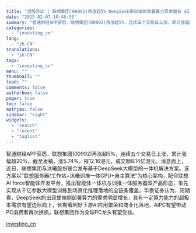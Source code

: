 ```yaml
---
title: "港股异动 | 联想集团(00992)再涨超5% DeepSeek带动端侧部署算力需求增长 AIPC有望带动PC消费者再次换机"
date: "2025-02-07 10:46:56"
summary: "智通财经APP获悉，联想集团(00992)再涨超5%，连续五个交易日上涨，累计涨幅超20%。截至发..."
categories:
  - "investing_cn"
lang:
  - "zh-CN"
translations:
  - "zh-CN"
tags:
  - "investing_cn"
menu: ""
thumbnail: ""
lead: ""
comments: false
authorbox: false
pager: true
toc: false
mathjax: false
sidebar: "right"
widgets:
  - "search"
  - "recent"
  - "taglist"
---
```


智通财经APP获悉，联想集团(00992)再涨超5%，连续五个交易日上涨，累计涨幅超20%。截至发稿，涨5.74%，报12.16港元，成交额8.14亿港元。消息面上，近日，联想集团与沐曦股份联合发布基于DeepSeek大模型的一体机解决方案。该方案以“联想服务器/工作站+沐曦训推一体GPU+自主算法”为核心架构，配合联想AI force智能体开发平台，推出智能体一体机与训推一体服务器双产品形态，率先实现从千亿参数大模型训练到场景化推理落地的全链条覆盖。华泰证券认为，短期看，DeepSeek的出现使端侧部署算力的需求明显增长，具有一定算力能力的超极本需求有望边际向上，长期看利好下游AI应用繁荣和商业化落地，AIPC有望带动PC消费者再次换机，联想集团作为全球PC龙头有望受益。

[investing_cn](https://cn.investing.com/news/stock-market-news/article-2661654)
